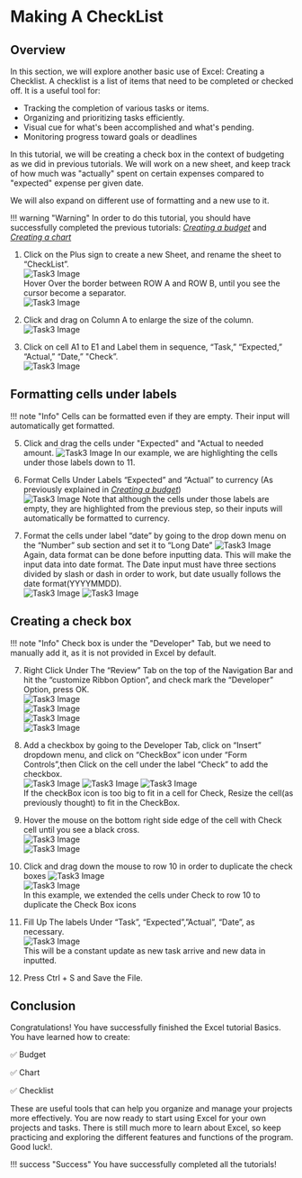 # Making A CheckList

## Overview

In this section, we will explore another basic use of Excel: Creating a Checklist. A checklist is a list of items that need to be completed or checked off. It is a useful tool for:

* Tracking the completion of various tasks or items.
* Organizing and prioritizing tasks efficiently.
* Visual cue for what's been accomplished and what's pending.
* Monitoring progress toward goals or deadlines


In this tutorial, we will be creating a check box in the context of budgeting as we did in previous tutorials. We will work on a new sheet, and keep track of how much was "actually" spent on certain expenses compared to "expected" expense per given date.

We will also expand on different use of formatting and a new use to it.

!!! warning "Warning"
    <i class="fas fa-exclamation-triangle"></i> In order to do this tutorial, you should have successfully completed the previous tutorials: [_Creating a budget_](Task1.md) and [_Creating a chart_](Task2.md)


1. Click on the Plus sign to create a new Sheet, and rename the sheet to “CheckList”.  
![Task3 Image](Assets/Task3/Task3_1.png)  
Hover Over the border between ROW A and ROW B, until you see the cursor become a separator.  
![Task3 Image](Assets/Task3/Task3_1Help.png)  

3.  Click and drag on Column A to enlarge the size of the column.  
![Task3 Image](Assets/Task3/Task3_2.png)    


4.  Click on cell A1  to E1 and Label them in sequence, “Task,” “Expected,” “Actual,” “Date,” "Check”.  
![Task3 Image](Assets/Task3/Task3_3.png)  

## Formatting cells under labels

!!! note "Info"
    <i class="fas fa-info-circle"></i> Cells can be formatted even if they are empty. Their input will automatically get formatted.


5. Click and drag the cells under "Expected" and "Actual to needed amount.
![Task3 Image](Assets/Task3/Task3_4A.png)
In our example, we are highlighting the cells under those labels down to 11.

5.  Format Cells Under Labels “Expected” and “Actual” to currency (As previously explained in [_Creating a budget_](Task1.md))  
![Task3 Image](Assets/Task3/Task3_4.png) 
Note that although the cells under those labels are empty, they are highlighted from the previous step, so their inputs will automatically be formatted to currency.



6.  Format the cells under label “date” by going to the drop down menu on the “Number” sub section and set it to “Long Date” 
![Task3 Image](Assets/Task3/Task3_5.png)  
 Again, data format can be done before inputting data. This will make the input data into date format. The Date input must have three sections divided by slash or dash in order to work, but date usually follows the date format(YYYYMMDD).  
![Task3 Image](Assets/Task3/Task3_5B.png)
![Task3 Image](Assets/Task3/Task3_5C.png)

## Creating a check box
!!! note "Info"
    <i class="fas fa-info-circle"></i> Check box is under the "Developer" Tab, but we need to manually add it, as it is not provided in Excel by default.


7.  Right Click Under The “Review” Tab on the top of the Navigation Bar and hit the “customize Ribbon Option”, and check mark the “Developer” Option, press OK.    
![Task3 Image](Assets/Task3/Task3_6.png)  
![Task3 Image](Assets/Task3/Task3_6B.png)  
![Task3 Image](Assets/Task3/Task3_6C.png)  
![Task3 Image](Assets/Task3/Task3_6D.png)   

7.  Add a checkbox by going to the Developer Tab, click on “Insert” dropdown menu, and  click on “CheckBox” icon under “Form Controls”,then Click on the cell under the label “Check” to add the checkbox.  
![Task3 Image](Assets/Task3/Task3_7.png)
![Task3 Image](Assets/Task3/Task3_7B.png)
![Task3 Image](Assets/Task3/Task3_8.png)   
If the checkBox icon is too big to fit in a cell for Check, Resize the cell(as previously thought) to fit in the CheckBox.

8.  Hover the mouse on the bottom right side edge of the cell with Check cell until you see a black cross.   
![Task3 Image](Assets/Task3/Task3_9Help.jpg)   
![Task3 Image](Assets/Task3/Task3_8B.png)  


9.   Click and drag down the mouse to row 10 in order to duplicate the check boxes 
![Task3 Image](Assets/Task3/Task3_9.png)  
![Task3 Image](Assets/Task3/Task3_9B.png)   
In this example, we extended the cells under Check to row 10 to duplicate the Check Box icons  

10. Fill Up The labels Under “Task”, “Expected”,”Actual”, “Date”, as necessary.  
![Task3 Image](Assets/Task3/Task3_10.png)  
This will be a constant update as new task arrive and new data in inputted.  

11. Press Ctrl + S and Save the File.


## Conclusion

Congratulations! You have successfully finished the Excel tutorial Basics. You have learned how to create:

 :white_check_mark: Budget

 :white_check_mark: Chart

 :white_check_mark: Checklist


These are useful tools that can help you organize and manage your projects more effectively. You are now ready to start using Excel for your own projects and tasks. There is still much more to learn about Excel, so keep practicing and exploring the different features and functions of the program. Good luck!.  



!!! success "Success"
    You have successfully completed all the tutorials!
    